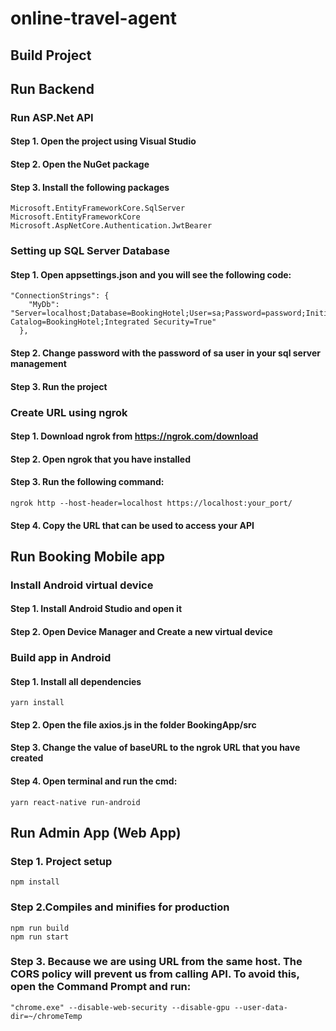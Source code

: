 # online-travel-agent
## Build Project

## Run Backend
### Run ASP.Net API
#### Step 1. Open the project using Visual Studio
#### Step 2. Open the NuGet package
#### Step 3. Install the following packages
```
Microsoft.EntityFrameworkCore.SqlServer
Microsoft.EntityFrameworkCore
Microsoft.AspNetCore.Authentication.JwtBearer
```

### Setting up SQL Server Database
#### Step 1. Open appsettings.json and you will see the following code:
```
"ConnectionStrings": {
    "MyDb": "Server=localhost;Database=BookingHotel;User=sa;Password=password;Initial Catalog=BookingHotel;Integrated Security=True"
  },
```
#### Step 2. Change password with the password of sa user in your sql server management
#### Step 3. Run the project

### Create URL using ngrok
#### Step 1. Download ngrok from https://ngrok.com/download
#### Step 2. Open ngrok that you have installed
#### Step 3. Run the following command:
```
ngrok http --host-header=localhost https://localhost:your_port/
```
#### Step 4. Copy the URL that can be used to access your API

## Run Booking Mobile app
### Install Android virtual device
#### Step 1. Install Android Studio and open it
#### Step 2. Open Device Manager and Create a new virtual device

### Build app in Android
#### Step 1. Install all dependencies 
```
yarn install
```
#### Step 2. Open the file axios.js in the folder BookingApp/src
#### Step 3. Change the value of baseURL to the ngrok URL that you have created
#### Step 4. Open terminal and run the cmd:
```
yarn react-native run-android
```

## Run Admin App (Web App)
### Step 1. Project setup
```
npm install
```

### Step 2.Compiles and minifies for production
```
npm run build
npm run start
```
### Step 3. Because we are using URL from the same host. The CORS policy will prevent us from calling API. To avoid this, open the Command Prompt and run:
```
"chrome.exe" --disable-web-security --disable-gpu --user-data-dir=~/chromeTemp
```
